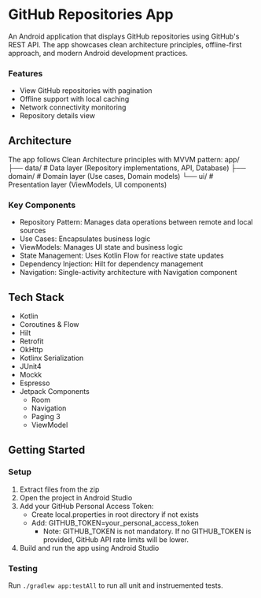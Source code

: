 # GitHub Repositories App

An Android application that displays GitHub repositories using GitHub's REST API. 
The app showcases clean architecture principles, offline-first approach, and modern Android development practices.

### Features
* View GitHub repositories with pagination
* Offline support with local caching
* Network connectivity monitoring
* Repository details view

## Architecture
The app follows Clean Architecture principles with MVVM pattern:
app/
├── data/           # Data layer (Repository implementations, API, Database)
├── domain/         # Domain layer (Use cases, Domain models)
└── ui/             # Presentation layer (ViewModels, UI components)

### Key Components
- Repository Pattern: Manages data operations between remote and local sources
- Use Cases: Encapsulates business logic
- ViewModels: Manages UI state and business logic
- State Management: Uses Kotlin Flow for reactive state updates
- Dependency Injection: Hilt for dependency management
- Navigation: Single-activity architecture with Navigation component

## Tech Stack
* Kotlin
* Coroutines & Flow
* Hilt
* Retrofit 
* OkHttp 
* Kotlinx Serialization
* JUnit4 
* Mockk 
* Espresso
* Jetpack Components
    - Room
    - Navigation
    - Paging 3
    - ViewModel

## Getting Started
### Setup
1. Extract files from the zip
2. Open the project in Android Studio
3. Add your GitHub Personal Access Token:
   - Create local.properties in root directory if not exists
   - Add: GITHUB_TOKEN=your_personal_access_token
     - Note: GITHUB_TOKEN is not mandatory. 
     If no GITHUB_TOKEN is provided, GitHub API rate limits will be lower.
4. Build and run the app using Android Studio

### Testing
Run ```./gradlew app:testAll``` to run all unit and instruemented tests.
